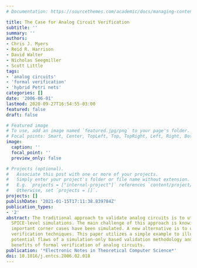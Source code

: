 ```yaml
---
# Documentation: https://sourcethemes.com/academic/docs/managing-content/

title: The Case for Analog Circuit Verification
subtitle: ''
summary: ''
authors:
- Chris J. Myers
- Reid R. Harrison
- David Walter
- Nicholas Seegmiller
- Scott Little
tags:
- 'analog circuits'
- 'formal verification'
- 'hybrid Petri nets'
categories: []
date: '2006-06-01'
lastmod: 2020-09-27T16:54:55-03:00
featured: false
draft: false

# Featured image
# To use, add an image named `featured.jpg/png` to your page's folder.
# Focal points: Smart, Center, TopLeft, Top, TopRight, Left, Right, BottomLeft, Bottom, BottomRight.
image:
  caption: ''
  focal_point: ''
  preview_only: false

# Projects (optional).
#   Associate this post with one or more of your projects.
#   Simply enter your project's folder or file name without extension.
#   E.g. `projects = ["internal-project"]` references `content/project/deep-learning/index.md`.
#   Otherwise, set `projects = []`.
projects: []
publishDate: '2021-01-15T17:11:38.839784Z'
publication_types:
- '2'
abstract: The traditional approach to validate analog circuits is to utilize extensive
  SPICE-level simulations. The main challenge of this approach is knowing when all
  important corner cases have been simulated. A new alternative is to utilize formal
  verification techniques. This paper utilizes a simple example to illustrate the
  potential flaws of a simulation-only based validation methodology and the potential
  benefits of formal verification of analog circuits.
publication: '*Electronic Notes in Theoretical Computer Science*'
doi: 10.1016/j.entcs.2006.02.018
---
```

